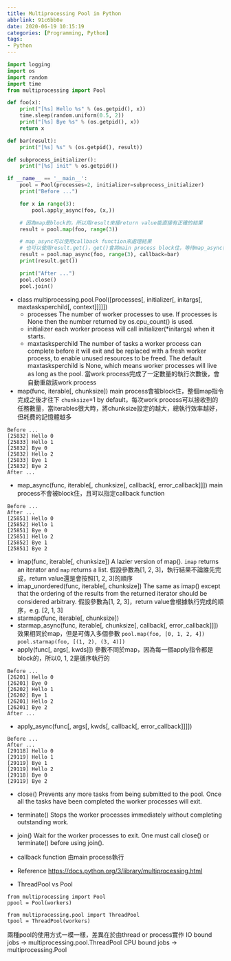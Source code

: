 ```yaml
---
title: Multiprocessing Pool in Python
abbrlink: 91c6bb0e
date: 2020-06-19 10:15:19
categories: [Programming, Python]
tags:
- Python
---
```

```python
import logging
import os
import random
import time
from multiprocessing import Pool

def foo(x):
    print("[%s] Hello %s" % (os.getpid(), x))
    time.sleep(random.uniform(0.5, 2))
    print("[%s] Bye %s" % (os.getpid(), x))
    return x

def bar(result):
    print("[%s] %s" % (os.getpid(), result))

def subprocess_initializer():
    print("[%s] init" % os.getpid())

if __name__ == '__main__':
    pool = Pool(processes=2, initializer=subprocess_initializer)
    print("Before ...")

    for x in range(3):
        pool.apply_async(foo, (x,))

    # 因為map是block的，所以用result來接return value能直接有正確的結果
    result = pool.map(foo, range(3))

    # map_async可以使用callback function來處理結果
    # 也可以使用result.get()，get()會將main process block住，等待map_async執行完畢
    result = pool.map_async(foo, range(3), callback=bar)
    print(result.get())

    print("After ...")
    pool.close()
    pool.join()
```
* class multiprocessing.pool.Pool([processes[, initializer[, initargs[, maxtasksperchild[, context]]]]])
  * processes
The number of worker processes to use. If processes is None then the number returned by os.cpu_count() is used.
  * initializer
each worker process will call initializer(*initargs) when it starts.
  * maxtasksperchild
The number of tasks a worker process can complete before it will exit and be replaced with a fresh worker process, to enable unused resources to be freed. The default maxtasksperchild is None, which means worker processes will live as long as the pool.
當work process完成了一定數量的執行次數後，會自動重啟該work process
* map(func, iterable[, chunksize])
main process會被block住，整個map指令完成之後才往下
`chunksize`=1 by default，每次work process可以接收到的任務數量，當iterables很大時，將chunksize設定的越大，總執行效率越好，但耗費的記憶體越多
```
Before ...
[25832] Hello 0
[25833] Hello 1
[25832] Bye 0
[25832] Hello 2
[25833] Bye 1
[25832] Bye 2
After ...
```
* map_async(func, iterable[, chunksize[, callback[, error_callback]]])
main process不會被block住，且可以指定callback function
```
Before ...
After ...
[25851] Hello 0
[25852] Hello 1
[25851] Bye 0
[25851] Hello 2
[25852] Bye 1
[25851] Bye 2
```
* imap(func, iterable[, chunksize])
A lazier version of map(). `imap` returns an iterator and `map` returns a list.
假設參數為[1, 2, 3]，執行結果不論誰先完成，return value還是會按照[1, 2, 3]的順序
* imap_unordered(func, iterable[, chunksize])
The same as imap() except that the ordering of the results from the returned iterator should be considered arbitrary.
假設參數為[1, 2, 3]，return value會根據執行完成的順序，e.g. [2, 1, 3]
* starmap(func, iterable[, chunksize])
* starmap_async(func, iterable[, chunksize[, callback[, error_callback]]])
效果相同於map，但是可傳入多個參數
`pool.map(foo, [0, 1, 2, 4])`
`pool.starmap(foo, [(1, 2), (3, 4)])`
* apply(func[, args[, kwds]])
參數不同於map，因為每一個apply指令都是block的，所以0, 1, 2是循序執行的
```
Before ...
[26201] Hello 0
[26201] Bye 0
[26202] Hello 1
[26202] Bye 1
[26201] Hello 2
[26201] Bye 2
After ...
```
* apply_async(func[, args[, kwds[, callback[, error_callback]]]])
```
Before ...
After ...
[29118] Hello 0
[29119] Hello 1
[29119] Bye 1
[29119] Hello 2
[29118] Bye 0
[29119] Bye 2
```
* close()
Prevents any more tasks from being submitted to the pool. Once all the tasks have been completed the worker processes will exit.
* terminate()
Stops the worker processes immediately without completing outstanding work.
* join()
Wait for the worker processes to exit. One must call close() or terminate() before using join().
* callback function
由main process執行
* Reference
https://docs.python.org/3/library/multiprocessing.html

* ThreadPool vs Pool
```
from multiprocessing import Pool
ppool = Pool(workers)

from multiprocessing.pool import ThreadPool
tpool = ThreadPool(workers)
```
兩種pool的使用方式一模一樣，差異在於由thread or process實作
IO bound jobs -> multiprocessing.pool.ThreadPool
CPU bound jobs -> multiprocessing.Pool